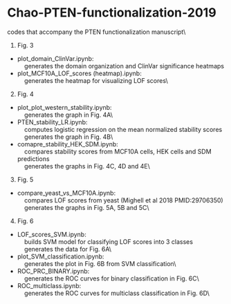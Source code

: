 # Chao-PTEN-functionalization-2019
codes that accompany the PTEN functionalization manuscript\

1. Fig. 3
- plot_domain_ClinVar.ipynb:\
    generates the domain organization and ClinVar significance heatmaps
- plot_MCF10A_LOF_scores (heatmap).ipynb:\
    generates the heatmap for visualizing LOF scores\
       
2. Fig. 4
- plot_plot_western_stability.ipynb:\
    generates the graph in Fig. 4A\
- PTEN_stability_LR.ipynb:\
    computes logistic regression on the mean normalized stability scores\
    generates the graph in Fig. 4B\
- comapre_stability_HEK_SDM.ipynb:\
    compares stability scores from MCF10A cells, HEK cells and SDM predictions\
    generates the graphs in Fig. 4C, 4D and 4E\
3. Fig. 5
- compare_yeast_vs_MCF10A.ipynb:\
    compares LOF scores from yeast (Mighell et al 2018 PMID:29706350)\
    generates the graphs in Fig. 5A, 5B and 5C\
4. Fig. 6      
- LOF_scores_SVM.ipynb:\
    builds SVM model for classifying LOF scores into 3 classes\
    generates the data for Fig. 6A\
- plot_SVM_classification.ipynb:\
    generates the plot in Fig. 6B from SVM classification\
- ROC_PRC_BINARY.ipynb:\
    generates the ROC curves for binary classification in Fig. 6C\
- ROC_multiclass.ipynb:\
    generates the ROC curves for multiclass classification in Fig. 6D\
        
